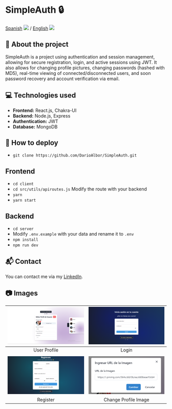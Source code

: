 # SimpleAuth 🔒

[Spanish](README.md) <img src="https://flagicons.lipis.dev/flags/4x3/ar.svg" width="20"/> / [English](README_en.md) <img src="https://flagicons.lipis.dev/flags/4x3/us.svg" width="20"/>

## 📖 About the project

SimpleAuth is a project using authentication and session management, allowing for secure registration, login, and active sessions using JWT. It also allows for changing profile pictures, changing passwords (hashed with MD5), real-time viewing of connected/disconnected users, and soon password recovery and account verification via email.

## 💻 Technologies used

- **Frontend:** React.js, Chakra-UI
- **Backend:** Node.js, Express
- **Authentication:** JWT
- **Database:** MongoDB

## 🚀 How to deploy

- `git clone https://github.com/DarioAlbor/SimpleAuth.git`

## Frontend
- `cd client`
- `cd src/utils/apiroutes.js` Modify the route with your backend
- `yarn`
- `yarn start`
## Backend
- `cd server`
- Modify `.env.example` with your data and rename it to `.env`
- `npm install`
- `npm run dev`

## 📬 Contact

You can contact me via my [LinkedIn](https://www.linkedin.com/in/albordario/).

## 📷 Images

| ![User Profile](./imagesgit/index.png) | ![Login](./imagesgit/signin.png) |
|:---------------------------------------:|:-------------------------------:|
| User Profile                            | Login                           |
|                                         |                                |
| ![Register](./imagesgit/signup.png)   | ![Change Profile Image](./imagesgit/changeimage.png) |
| Register                                | Change Profile Image            |